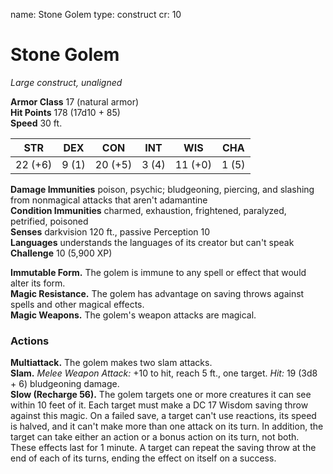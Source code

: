 name: Stone Golem
type: construct
cr: 10

# Stone Golem 
_Large construct, unaligned_

**Armor Class** 17 (natural armor)    
**Hit Points** 178 (17d10 + 85)    
**Speed** 30 ft. 

| STR     | DEX     | CON     | INT     | WIS     | CHA     |
|---------|---------|---------|---------|---------|---------|
| 22 (+6) | 9 (1)  | 20 (+5) | 3 (4)  | 11 (+0) | 1 (5)  |

**Damage Immunities** poison, psychic; bludgeoning, piercing, and slashing from nonmagical attacks that aren't adamantine    
**Condition Immunities** charmed, exhaustion, frightened, paralyzed, petrified, poisoned    
**Senses** darkvision 120 ft., passive Perception 10    
**Languages** understands the languages of its creator but can't speak    
**Challenge** 10 (5,900 XP) 

**Immutable Form.** The golem is immune to any spell or effect that would alter its form.    
**Magic Resistance.** The golem has advantage on saving throws against spells and other magical effects.    
**Magic Weapons.** The golem's weapon attacks are magical. 

### Actions 
**Multiattack.** The golem makes two slam attacks.    
**Slam.** _Melee Weapon Attack:_ +10 to hit, reach 5 ft., one target. _Hit:_ 19 (3d8 + 6) bludgeoning damage.    
**Slow (Recharge 56).** The golem targets one or more creatures it can see within 10 feet of it. Each target must make a DC 17 Wisdom saving throw against this magic. On a failed save, a target can't use reactions, its speed is halved, and it can't make more than one attack on its turn. In addition, the target can take either an action or a bonus action on its turn, not both. These effects last for 1 minute. A target can repeat the saving throw at the end of each of its turns, ending the effect on itself on a success.